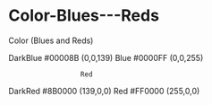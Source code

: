 # Color-Blues---Reds
Color (Blues and Reds)

DarkBlue    #00008B    (0,0,139)
Blue    #0000FF    (0,0,255)

                      Red
DarkRed    #8B0000    (139,0,0)
Red	#FF0000	(255,0,0)
